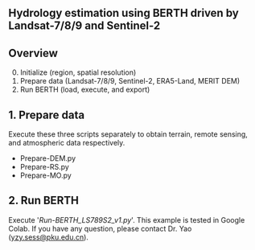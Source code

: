 ## Hydrology estimation using BERTH driven by Landsat-7/8/9 and Sentinel-2
## Overview
0. Initialize (region, spatial resolution)
1. Prepare data (Landsat-7/8/9, Sentinel-2, ERA5-Land, MERIT DEM)
2. Run BERTH (load, execute, and export)

## 1. Prepare data
Execute these three scripts separately to obtain terrain, remote sensing, and atmospheric data respectively.
* Prepare-DEM.py
* Prepare-RS.py
* Prepare-MO.py   

## 2. Run BERTH
Execute '_Run-BERTH_LS789S2_v1.py_'. This example is tested in Google Colab. If you have any question, please contact Dr. Yao (yzy.sess@pku.edu.cn).
